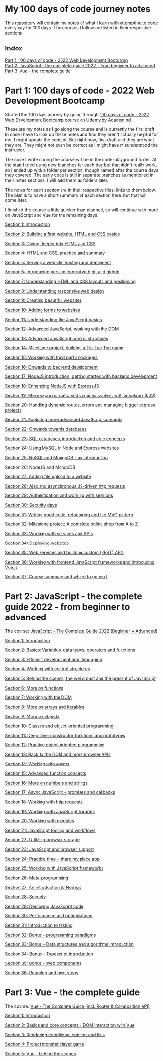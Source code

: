 # My 100 days of code journey notes

This repository will contain my notes of what I learn with attempting to code every day for 100 days. The courses I follow are listed in their respective sections

## Index

[Part 1: 100 days of code - 2022 Web Development Bootcamp](#part-1-100-days-of-code---2022-web-development-bootcamp)<br>
[Part 2: JavaScript - the complete guide 2022 - from beginner to advanced](#part-2-javascript---the-complete-guide-2022---from-beginner-to-advanced)<br>
[Part 3: Vue - the complete guide](#part-3-vue---the-complete-guide)

# Part 1: 100 days of code - 2022 Web Development Bootcamp

Started the 100 days journey by going through [100 days of code - 2022 Web Development Bootcamp](https://www.udemy.com/course/100-days-of-code-web-development-bootcamp/) course on Udemy by [Academind](https://www.udemy.com/user/academind/)

These are my notes as I go along the course and is currently the first draft. In case I have to look up these notes and find they aren't actually helpful for me, I might update the content. But right now, first draft and they are what they are. They might not even be correct as I might have misunderstood the instructor.

The code I write during the course will be in the code-playground folder. At the start I tried using new branches for each day but that didn't really work, so I ended up with a folder per section, though named after the course days they covered. The early code is still in separate branches as mentioned in their notes sections, I will add them as folders later.

The notes for each section are in their respective files, links to them below. The plan is to have a short summary of each section here, but that will come later.

I finished the course a little quicker than planned, so will continue with more on JavaScript and Vue for the remaining days.

[Section 1: Introduction](part-1-webdev/sections-01-10/Section-01.md#section-1-introduction)

[Section 2: Building a first website, HTML and CSS basics](part-1-webdev/sections-01-10/Section-02.md#section-2-building-a-first-website-html-and-css-basics)

[Section 3: Diving deeper into HTML and CSS](part-1-webdev/sections-01-10/Section-03.md#section-3-diving-deeper-into-html-and-css)

[Section 4: HTML and CSS, practice and summary](part-1-webdev/sections-01-10/Section-04.md#section-4-html-and-css-practice-and-summary)

[Section 5: Serving a website, hosting and deplyment](part-1-webdev/sections-01-10/Section-05.md#section-5-serving-a-website-hosting-and-deplyment)

[Section 6: Introducing version control with git and github](part-1-webdev/sections-01-10/Section-06.md#section-6-introducing-version-control-with-git-and-github)

[Section 7: Understanding HTML and CSS layouts and positioning](part-1-webdev/sections-01-10/Section-07.md#section-7-understanding-html-and-css-layouts-and-positioning)

[Section 8: Understanding responsive web design](part-1-webdev/sections-01-10/Section-08.md#section-8-understanding-responsive-web-design)

[Section 9: Creating beautiful websites](part-1-webdev/sections-01-10/Section-09.md#section-9-creating-beautiful-websites)

[Section 10: Adding forms to websites](part-1-webdev/sections-01-10/Section-10.md#section-10-adding-forms-to-websites)

[Section 11: Understanding the JavaScript basics](part-1-webdev/sections-11-20/Section-11.md#section-11-understanding-the-javascript-basics)

[Section 12: Advanced JavaScript, working with the DOM](part-1-webdev/sections-11-20/Section-12.md#section-12-advanced-javascript-working-with-the-dom)

[Section 13: Advanced JavaScript control structures](part-1-webdev/sections-11-20/Section-13.md#section-13-advanced-javascript-control-structures)

[Section 14: Milestone project, building a Tic-Tac-Toe game](part-1-webdev/sections-11-20/Section-14.md#section-14-milestone-project-building-a-tic-tac-toe-game)

[Section 15: Working with third party packages](part-1-webdev/sections-11-20/Section-15.md#section-15-working-with-third-party-packages)

[Section 16: Onwards to backend development](part-1-webdev/sections-11-20/Section-16.md#section-16-onwards-to-backend-development)

[Section 17: NodeJS introduction, getting started with backend development](part-1-webdev/sections-11-20/Section-17.md#section-17-nodejs-introduction-getting-started-with-backend-development)

[Section 18: Enhancing NodeJS with ExpressJS](part-1-webdev/sections-11-20/Section-18.md#section-18-enhancing-nodejs-with-expressjs)

[Section 19: More express, static and dynamic content with templates (EJS)](part-1-webdev/sections-11-20/Section-19.md#section-19-more-express-static-and-dynamic-content-with-templates-ejs)

[Section 20: Handling dynamic routes, errors and managing bigger express projects](part-1-webdev/sections-11-20/Section-20.md#section-20-handling-dynamic-routes-errors-and-managing-bigger-express-projects)

[Section 21: Exploring more advanced JavaScript concepts](part-1-webdev/sections-21-30/Section-21.md#section-21-exploring-more-advanced-javascript-concepts)

[Section 22: Onwards towards databases](part-1-webdev/sections-21-30/Section-22.md#section-22-onwards-towards-databases)

[Section 23: SQL databases, introduction and core concepts](part-1-webdev/sections-21-30/Section-23.md#section-23-sql-databases-introduction-and-core-concepts)

[Section 24: Using MySQL in Node and Express websites](part-1-webdev/sections-21-30/Section-24.md#section-24-using-mysql-in-node-and-express-websites)

[Section 25: NoSQL and MongoDB - an introduction](part-1-webdev/sections-21-30/Section-25.md#section-25-nosql-and-mongodb---an-introduction)

[Section 26: NodeJS and MongoDB](part-1-webdev/sections-21-30/Section-26.md#section-26-nodejs-and-mongodb)

[Section 27: Adding file upload to a website](part-1-webdev/sections-21-30/Section-27.md#section-27-adding-file-upload-to-a-website)

[Section 28: Ajax and asynchronous JS-driven http requests](part-1-webdev/sections-21-30/Section-28.md#section-28-ajax-and-asynchronous-js-driven-http-requests)

[Section 29: Authentication and working with sessions](part-1-webdev/sections-21-30/Section-29.md#section-29-authentication-and-working-with-sessions)

[Section 30: Security days](part-1-webdev/sections-21-30/Section-30.md#section-30-security-days)

[Section 31: Writing good code, refactoring and the MVC pattern](part-1-webdev/sections-31-37/Section-31.md#section-31-writing-good-code-refactoring-and-the-mvc-pattern)

[Section 32: Milestone project: A complete online shop from A to Z](part-1-webdev/sections-31-37/Section-32.md#section-32-milestone-project-a-complete-online-shop-from-a-to-z)

[Section 33: Working with services and APIs](part-1-webdev/sections-31-37/Section-33.md#section-33-working-with-services-and-apis)

[Section 34: Deploying websites](part-1-webdev/sections-31-37/Section-34.md#section-34-deploying-websites)

[Section 35: Web services and building custom (REST) APIs](part-1-webdev/sections-31-37/Section-35.md#section-35-web-services-and-building-custom-REST-apis)

[Section 36: Working with frontend JavaScript frameworks and introducing Vue.js](part-1-webdev/sections-31-37/Section-36.md#section-36-working-with-frontend-javascript-frameworks-and-introducing-vuejs)

[Section 37: Course summary and where to go next](part-1-webdev/sections-31-37/Section-37.md#section-37-course-summary-and-where-to-go-next)

# Part 2: JavaScript - the complete guide 2022 - from beginner to advanced

The course: [JavaScript - The Complete Guide 2022 (Beginner + Advanced)](https://www.udemy.com/course/javascript-the-complete-guide-2020-beginner-advanced/)

[Section 1: Introduction](part-2-javascript/sections-01-10/Section-01.md#section-1-introduction)

[Section 2: Basics: Variables, data types, operators and functions](part-2-javascript/sections-01-10/Section-02.md#section-2-basics-variables-data-types-operators-and-functions)

[Section 3: Efficient development and debugging](part-2-javascript/sections-01-10/Section-03.md#section-3-efficient-development-and-debugging)

[Section 4: Working with control structures](part-2-javascript/sections-01-10/Section-04.md#section-4-working-with-control-structures)

[Section 5: Behind the scenes, the weird past and the present of JavaScript](part-2-javascript/sections-01-10/Section-05.md#section-5-behind-the-scenes-the-weird-past-and-the-present-of-javascript)

[Section 6: More on functions](part-2-javascript/sections-01-10/Section-06.md#section-6-more-on-functions)

[Section 7: Working with the DOM](part-2-javascript/sections-01-10/Section-07.md#section-7-working-with-the-dom)

[Section 8: More on arrays and iterables](part-2-javascript/sections-01-10/Section-08.md#section-8-more-on-arrays-and-iterables)

[Section 9: More on objects](part-2-javascript/sections-01-10/Section-09.md#section-9-more-on-objects)

[Section 10: Classes and object-oriented programming](part-2-javascript/sections-01-10/Section-10.md#section-10-classes-and-object-oriented-programming)

[Section 11: Deep dive: constructor functions and prototypes](part-2-javascript/sections-11-20/Section-11.md#section-11-deep-dive-constructor-functions-and-prototypes)

[Section 12: Practice object oriented programming](part-2-javascript/sections-11-20/Section-12.md#section-12-practice-object-oriented-programming)

[Section 13: Back to the DOM and more browser APIs](part-2-javascript/sections-11-20/Section-13.md#section-13-back-to-the-dom-and-more-browser-apis)

[Section 14: Working with events](part-2-javascript/sections-11-20/Section-14.md#section-14-working-with-events)

[Section 15: Advanced function concepts](part-2-javascript/sections-11-20/Section-15.md#section-15-advanced-function-concepts)

[Section 16: More on numbers and strings](part-2-javascript/sections-11-20/Section-16.md#section-16-more-on-numbers-and-strings)

[Section 17: Async JavaScript - promises and callbacks](part-2-javascript/sections-11-20/Section-17.md#section-17-async-javascript---promises-and-callbacks)

[Section 18: Working with http requests](part-2-javascript/sections-11-20/Section-18.md#section-18-working-with-http-requests)

[Section 19: Working with JavaScript libraries](part-2-javascript/sections-11-20/Section-19.md#section-19-working-with-javascript-libraries)

[Section 20: Working with modules](part-2-javascript/sections-11-20/Section-20.md#section-20-working-with-modules)

[Section 21: JavaScript tooling and workflows](part-2-javascript/sections-21-30/Section-21.md#section-21-javascript-tooling-and-workflows)

[Section 22: Utilizing browser storage](part-2-javascript/sections-21-30/Section-22.md#section-22-utilizing-browser-storage)

[Section 23: JavaScript and browser support](part-2-javascript/sections-21-30/Section-23.md#section-23-javascript-and-browser-support)

[Section 24: Practice time - share my place app](part-2-javascript/sections-21-30/Section-24.md#section-24-practice-time---share-my-place-app)

[Section 25: Working with JavaScript frameworks](part-2-javascript/sections-21-30/Section-25.md#section-25-working-with-javascript-frameworks)

[Section 26: Meta-programming](part-2-javascript/sections-21-30/Section-26.md#section-26-meta-programming)

[Section 27: An introduction to Node.js](part-2-javascript/sections-21-30/Section-27.md#section-27-an-introduction-to-nodejs)

[Section 28: Security](part-2-javascript/sections-21-30/Section-28.md#section-28-security)

[Section 29: Deploying JavaScript code](part-2-javascript/sections-21-30/Section-29.md#section-29-deploying-javascript-code)

[Section 30: Performance and optimizations](part-2-javascript/sections-21-30/Section-30.md#section-30-performance-and-optimizations)

[Section 31: Introduction to testing](https://github.com/bgrasmo/100daysofcode/blob/main/part-2-javascript/sections-31-36/Section-31.md#section-31-introduction-to-testing)

[Section 32: Bonus - programming paradigms](part-2-javascript/sections-31-36/Section-32.md#section-32-bonus---programming-paradigms)

[Section 33: Bonus - Data structures and algorithms introduction](part-2-javascript/sections-31-36/Section-33.md#section-33-bonus---data-structures-and-algorithms-introduction)

[Section 34: Bonus - Typescript introduction](part-2-javascript/sections-31-36/Section-34.md#section-34-bonus---typescript-introduction)

[Section 35: Bonus - Web components](part-2-javascript/sections-31-36/Section-35.md#section-35-bonus---web-components)

[Section 36: Roundup and next steps](part-2-javascript/sections-31-36/Section-36.md#section-36-roundup-and-next-steps)

# Part 3: Vue - the complete guide

The course: [Vue - The Complete Guide (incl. Router & Composition API)](https://www.udemy.com/course/vuejs-2-the-complete-guide/)

[Section 1: Introduction](part-3-vue/sections-01-10/Section-01.md#section-1-introduction)

[Section 2: Basics and core concepts - DOM interaction with Vue](part-3-vue/sections-01-10/Section-02.md#section-2-basics-and-core-concepts---dom-interaction-with-vue)

[Section 3: Rendering conditional content and lists](part-3-vue/sections-01-10/Section-03.md#section-3-rendering-conditional-content-and-lists)

[Section 4: Project monster slayer game](part-3-vue/sections-01-10/Section-04.md#section-4-project-monster-slayer-game)

[Section 5: Vue - behind the scenes](https://github.com/bgrasmo/100daysofcode/blob/main/part-3-vue/sections-01-10/Section-05.md#section-5-vue---behind-the-scenes)
